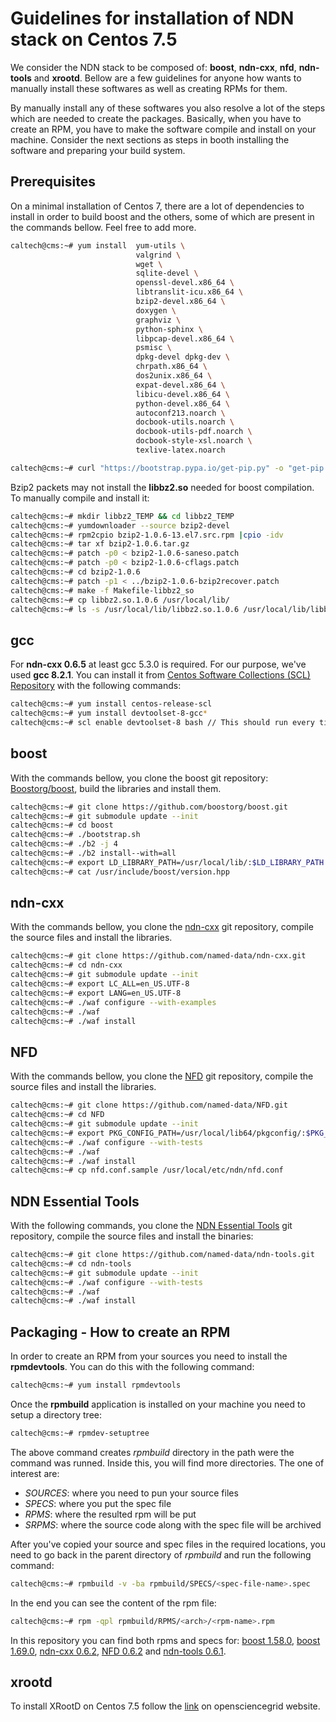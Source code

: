 # Guidelines for installation of NDN stack on Centos 7.5

We consider the NDN stack to be composed of: **boost**, **ndn-cxx**, **nfd**, **ndn-tools** and **xrootd**. Bellow are a few guidelines for anyone how wants to manually install these softwares as well as creating RPMs for them.

By manually install any of these softwares you also resolve a lot of the steps which are needed to create the packages. Basically, when you have to create an RPM, you have to make the software compile and install on your machine. Consider the next sections as steps in booth installing the software and preparing your build system.

## Prerequisites

On a minimal installation of Centos 7, there are a lot of dependencies to install in order to build boost and the others, some of which are present in the commands bellow. Feel free to add more.

```bash
caltech@cms:~# yum install  yum-utils \
                            valgrind \
                            wget \
                            sqlite-devel \
                            openssl-devel.x86_64 \
                            libtranslit-icu.x86_64 \
                            bzip2-devel.x86_64 \
                            doxygen \
                            graphviz \
                            python-sphinx \
                            libpcap-devel.x86_64 \
                            psmisc \
                            dpkg-devel dpkg-dev \ 
                            chrpath.x86_64 \
                            dos2unix.x86_64 \
                            expat-devel.x86_64 \
                            libicu-devel.x86_64 \
                            python-devel.x86_64 \
                            autoconf213.noarch \
                            docbook-utils.noarch \
                            docbook-utils-pdf.noarch \
                            docbook-style-xsl.noarch \
                            texlive-latex.noarch

caltech@cms:~# curl "https://bootstrap.pypa.io/get-pip.py" -o "get-pip.py" && chmod a+x get-pip.py && ./get-pip.py
```

Bzip2 packets may not install the **libbz2.so** needed for boost compilation. To manually compile and install it:

```bash
caltech@cms:~# mkdir libbz2_TEMP && cd libbz2_TEMP
caltech@cms:~# yumdownloader --source bzip2-devel
caltech@cms:~# rpm2cpio bzip2-1.0.6-13.el7.src.rpm |cpio -idv
caltech@cms:~# tar xf bzip2-1.0.6.tar.gz
caltech@cms:~# patch -p0 < bzip2-1.0.6-saneso.patch
caltech@cms:~# patch -p0 < bzip2-1.0.6-cflags.patch
caltech@cms:~# cd bzip2-1.0.6
caltech@cms:~# patch -p1 < ../bzip2-1.0.6-bzip2recover.patch
caltech@cms:~# make -f Makefile-libbz2_so
caltech@cms:~# cp libbz2.so.1.0.6 /usr/local/lib/
caltech@cms:~# ls -s /usr/local/lib/libbz2.so.1.0.6 /usr/local/lib/libbz2.so
```

## gcc

For **ndn-cxx 0.6.5** at least gcc 5.3.0 is required. For our purpose, we've used **gcc 8.2.1**. You can install it from [Centos Software Collections (SCL) Repository](https://wiki.centos.org/AdditionalResources/Repositories/SCL) with the following commands:

```bash
caltech@cms:~# yum install centos-release-scl
caltech@cms:~# yum install devtoolset-8-gcc*
caltech@cms:~# scl enable devtoolset-8 bash // This should run every time a user logs in
```

## boost

With the commands bellow, you clone the boost git repository: [Boostorg/boost](https://github.com/boostorg/boost), build the libraries and install them.

```bash
caltech@cms:~# git clone https://github.com/boostorg/boost.git
caltech@cms:~# git submodule update --init
caltech@cms:~# cd boost
caltech@cms:~# ./bootstrap.sh
caltech@cms:~# ./b2 -j 4
caltech@cms:~# ./b2 install--with=all
caltech@cms:~# export LD_LIBRARY_PATH=/usr/local/lib/:$LD_LIBRARY_PATH
caltech@cms:~# cat /usr/include/boost/version.hpp
```

## ndn-cxx

With the commands bellow, you clone the [ndn-cxx](https://github.com/named-data/ndn-cxx) git repository, compile the source files and install the libraries.

```bash
caltech@cms:~# git clone https://github.com/named-data/ndn-cxx.git
caltech@cms:~# cd ndn-cxx
caltech@cms:~# git submodule update --init
caltech@cms:~# export LC_ALL=en_US.UTF-8
caltech@cms:~# export LANG=en_US.UTF-8
caltech@cms:~# ./waf configure --with-examples
caltech@cms:~# ./waf
caltech@cms:~# ./waf install
```

## NFD

With the commands bellow, you clone the [NFD](https://github.com/named-data/NFD) git repository, compile the source files and install the libraries.

```bash
caltech@cms:~# git clone https://github.com/named-data/NFD.git
caltech@cms:~# cd NFD
caltech@cms:~# git submodule update --init
caltech@cms:~# export PKG_CONFIG_PATH=/usr/local/lib64/pkgconfig/:$PKG_CONFIG_PATH
caltech@cms:~# ./waf configure --with-tests
caltech@cms:~# ./waf
caltech@cms:~# ./waf install
caltech@cms:~# cp nfd.conf.sample /usr/local/etc/ndn/nfd.conf
```

## NDN Essential Tools

With the following commands, you clone the [NDN Essential Tools](https://github.com/named-data/ndn-tools.git) git repository, compile the source files and install the binaries:

```bash
caltech@cms:~# git clone https://github.com/named-data/ndn-tools.git
caltech@cms:~# cd ndn-tools
caltech@cms:~# git submodule update --init
caltech@cms:~# ./waf configure --with-tests
caltech@cms:~# ./waf
caltech@cms:~# ./waf install
```

## Packaging - How to create an RPM

In order to create an RPM from your sources you need to install the **rpmdevtools**. You can do this with the following command:
```bash
caltech@cms:~# yum install rpmdevtools
```

Once the **rpmbuild** application is installed on your machine you need to setup a directory tree:
```bash
caltech@cms:~# rpmdev-setuptree
```
The above command creates *rpmbuild* directory in the path were the command was runned. Inside this, you will find more directories. The one of interest are:
- *SOURCES*: where you need to pun your source files
- *SPECS*: where you put the spec file
- *RPMS*: where the resulted rpm will be put
- *SRPMS*: where the source code along with the spec file will be archived

After you've copied your source and spec files in the required locations, you need to go back in the parent directory of *rpmbuild* and run the following command:
```bash
caltech@cms:~# rpmbuild -v -ba rpmbuild/SPECS/<spec-file-name>.spec
```

In the end you can see the content of the rpm file:
```bash
caltech@cms:~# rpm -qpl rpmbuild/RPMS/<arch>/<rpm-name>.rpm
```

In this repository you can find both rpms and specs for: [boost 1.58.0](SPECS/boost-1.58.0.spec), [boost 1.69.0](SPECS/boost-1.69.0.spec), [ndn-cxx 0.6.2](SPECS/libndn-cxx.spec), [NFD 0.6.2](SPECS/nfd.spec) and [ndn-tools 0.6.1](SPECS/ndn-tools.spec).

## xrootd

To install XRootD on Centos 7.5 follow the [link](https://opensciencegrid.org/docs/data/xrootd/install-standalone/) on opensciencegrid website.
